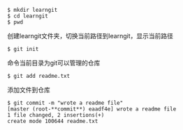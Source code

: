 ```git
$ mkdir learngit 
$ cd learngit 
$ pwd
```

创建learngit文件夹，切换当前路径到learngit，显示当前路径

```GIT
$ git init
```

命令当前目录为git可以管理的仓库

```
$ git add readme.txt
```

添加文件到仓库

```git
$ git commit -m "wrote a readme file" 
[master (root-**commit**) eaadf4e] wrote a readme file 
1 file changed, 2 insertions(+) 
create mode 100644 readme.txt
```

